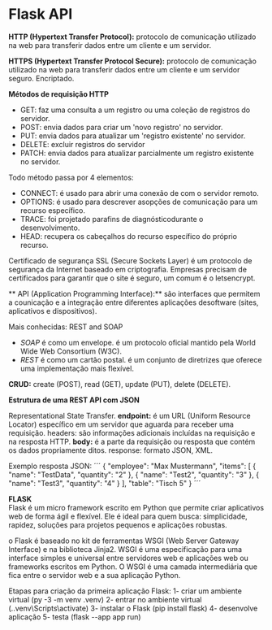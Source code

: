 # Flask API

**HTTP (Hypertext Transfer Protocol):** protocolo de comunicação utilizado na web para transferir dados entre um cliente e um servidor.

**HTTPS (Hypertext Transfer Protocol Secure):** protocolo de comunicação utilizado na web para transferir dados entre um cliente e um servidor seguro. Encriptado.

**Métodos de requisição HTTP**

- GET: faz uma consulta a um registro ou uma coleção de registros do servidor.
- POST: envia dados para criar um 'novo registro' no servidor.
- PUT: envia dados para atualizar um 'registro existente' no servidor.
- DELETE: excluir registros do servidor
- PATCH: envia dados para atualizar parcialmente um registro existente no servidor.

Todo método passa por 4 elementos:

- CONNECT: é usado para abrir uma conexão de com o servidor remoto.
- OPTIONS: é usado para descrever asopções de comunicação para um recurso específico.
- TRACE: foi projetado parafins de diagnósticodurante o desenvolvimento.
- HEAD: recupera os cabeçalhos do recurso específico do próprio recurso.

Certificado de segurança SSL (Secure Sockets Layer) é um protocolo de segurança da Internet baseado em criptografia.
Empresas precisam de certificados para garantir que o site é seguro, um comum é o letsencrypt.

** API (Application Programming Interface):** são interfaces que permitem a counicação e a integração entre diferentes aplicações desoftware (sites, aplicativos e dispositivos).

Mais conhecidas: REST and SOAP

- _SOAP_ é como um envelope.
  é um protocolo oficial mantido pela World Wide Web Consortium (W3C).
- _REST_ é como um cartão postal.
  é um conjunto de diretrizes que oferece uma implementação mais flexível.

**CRUD:** create (POST), read (GET), update (PUT), delete (DELETE).

**Estrutura de uma REST API com JSON**

Representational State Transfer.
**endpoint:** é um URL (Uniform Resource Locator) específico em um servidor que aguarda para receber uma requisição.
headers: são informações adicionais incluídas na requisição e na resposta HTTP.
**body:** é a parte da requisição ou resposta que contém os dados propriamente ditos.
response: formato JSON, XML.

Exemplo resposta JSON:
´´´
{
"employee": "Max Mustermann", "items": [
{
"name": "TestData", "quantity": "2"
},
{
"name": "Test2", "quantity": "3"
},
{
"name": "Test3", "quantity": "4"
}
],
"table": "Tisch 5"
}
´´´

**FLASK**<br>
Flask é um micro framework escrito em Python que permite criar aplicativos web de forma ágil e flexível.
Ele é ideal para quem busca: simplicidade, rapidez, soluções para projetos pequenos e aplicações robustas.

o Flask é baseado no kit de ferramentas WSGI (Web Server Gateway Interface) e na biblioteca Jinja2.
WSGI é uma especificação para uma interface simples e universal entre servidores web e aplicações web ou frameworks escritos em Python. O WSGI é uma camada intermediária que fica entre o servidor web e a sua aplicação Python.

Etapas para criação da primeira aplicação Flask:
1- criar um ambiente virtual (py -3 -m venv .venv)
2- entrar no ambiente virtual (.\.venv\Scripts\activate)
3- instalar o Flask (pip install flask)
4- desenvolve aplicação
5- testa (flask --app app run)